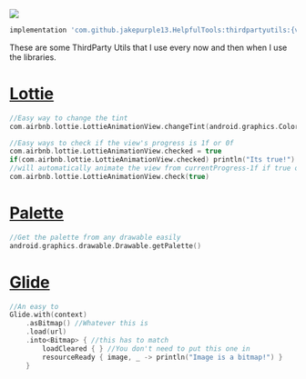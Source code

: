 [![](https://jitpack.io/v/jakepurple13/HelpfulTools.svg)](https://jitpack.io/#jakepurple13/HelpfulTools)
```groovy
implementation 'com.github.jakepurple13.HelpfulTools:thirdpartyutils:{version}'
```

These are some ThirdParty Utils that I use every now and then when I use the libraries.

# [Lottie](https://github.com/jakepurple13/HelpfulTools/blob/master/thirdpartyutils/src/main/java/com/programmersbox/thirdpartyutils/LottieUtils.kt)
```kotlin
//Easy way to change the tint
com.airbnb.lottie.LottieAnimationView.changeTint(android.graphics.Color.BLUE)

//Easy ways to check if the view's progress is 1f or 0f
com.airbnb.lottie.LottieAnimationView.checked = true
if(com.airbnb.lottie.LottieAnimationView.checked) println("Its true!")
//will automatically animate the view from currentProgress-1f if true or currentProgress-0f if false
com.airbnb.lottie.LottieAnimationView.check(true)
```

# [Palette](https://github.com/jakepurple13/HelpfulTools/blob/master/thirdpartyutils/src/main/java/com/programmersbox/thirdpartyutils/PaletteUtils.kt)
```kotlin
//Get the palette from any drawable easily
android.graphics.drawable.Drawable.getPalette()
```

# [Glide](https://github.com/jakepurple13/HelpfulTools/blob/master/thirdpartyutils/src/main/java/com/programmersbox/thirdpartyutils/GlideUtils.kt)
```kotlin
//An easy to
Glide.with(context)
    .asBitmap() //Whatever this is
    .load(url)
    .into<Bitmap> { //this has to match
        loadCleared { } //You don't need to put this one in
        resourceReady { image, _ -> println("Image is a bitmap!") }
    }
```